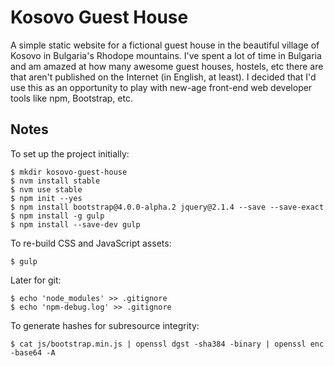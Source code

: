 # Kosovo Guest House
A simple static website for a fictional guest house in the beautiful village of Kosovo in Bulgaria's Rhodope mountains. I've spent a lot of time in Bulgaria and am amazed at how many awesome guest houses, hostels, etc there are that aren't published on the Internet (in English, at least). I decided that I'd use this as an opportunity to play with new-age front-end web developer tools like npm, Bootstrap, etc.

## Notes
To set up the project initially:

    $ mkdir kosovo-guest-house
    $ nvm install stable
    $ nvm use stable
    $ npm init --yes
    $ npm install bootstrap@4.0.0-alpha.2 jquery@2.1.4 --save --save-exact
    $ npm install -g gulp
    $ npm install --save-dev gulp

To re-build CSS and JavaScript assets:

    $ gulp

Later for git:

    $ echo 'node_modules' >> .gitignore
    $ echo 'npm-debug.log' >> .gitignore

To generate hashes for subresource integrity:

    $ cat js/bootstrap.min.js | openssl dgst -sha384 -binary | openssl enc -base64 -A
